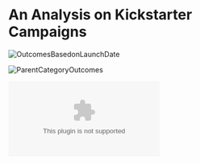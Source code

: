 # An Analysis on Kickstarter Campaigns

![OutcomesBasedonLaunchDate](CrowdfundingAnalysis\OutcomesBasedonLaunchDate.png)

![ParentCategoryOutcomes](CrowdfundingAnalysis\ParentCategoryOutcomes.png)

![KickstarterAnalysis.xlsx](AnalysisProjects\CrowdfundingAnalysis\KickstarterAnalysis.xlsx)
